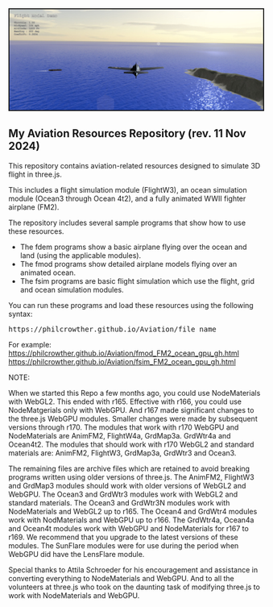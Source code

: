 <img border="2" src="textures/images/fsim_240824.jpg" style="float: center">

<h2>My Aviation Resources Repository (rev. 11 Nov 2024)</h2>
<p>
This repository contains aviation-related resources designed to simulate 3D flight in three.js.
</p><p>
This includes a flight simulation module (FlightW3), an ocean simulation module (Ocean3 through Ocean 4t2), and a fully animated WWII fighter airplane (FM2).
</p><p>
The repository includes several sample programs that show how to use these resources.
</p><ul>
	<li>The fdem programs show a basic airplane flying over the ocean and land (using the applicable modules).</li>
	<li>The fmod programs show detailed airplane models flying over an animated ocean.</li>
	<li>The fsim programs are basic flight simulation which use the flight, grid and ocean simulation modules.</li>
</ul><p>
You can run these programs and load these resources using the following syntax:
<pre>https://philcrowther.github.io/Aviation/file_name</pre>

For example:<br>
https://philcrowther.github.io/Aviation/fmod_FM2_ocean_gpu_gh.html<br>
https://philcrowther.github.io/Aviation/fsim_FM2_ocean_gpu_gh.html

NOTE:
<p>
When we started this Repo a few months ago, you could use NodeMaterials with WebGL2. This ended with r165. Effective with r166, you could use NodeMatgerials only with WebGPU. And r167 made significant changes to the three.js WebGPU modules. Smaller changes were made by subsequent versions through r170. The modules that work with r170 WebGPU and NodeMaterials are AnimFM2, FlightW4a, GrdMap3a. GrdWtr4a and Ocean4t2. The modules that should work with r170 WebGL2 and standard materials are: AnimFM2, FlightW3, GrdMap3a, GrdWtr3 and Ocean3. 
</p><p>
The remaining files are archive files which are retained to avoid breaking programs written using older versions of three.js. The AnimFM2, FlightW3 and GrdMap3 modules should work with older versions of WebGL2 and WebGPU. The Ocean3 and GrdWtr3 modules work with WebGL2 and standard materials. The Ocean3 and GrdWtr3N modules work with NodeMaterials and WebGL2 up to r165. The Ocean4 and GrdWtr4 modules work with NodMaterials and WebGPU up to r166. The GrdWtr4a, Ocean4a and Ocean4t modules work with WebGPU and NodeMaterials for r167 to r169. We recommend that you upgrade to the latest versions of these modules. The SunFlare modules were for use during the period when WebGPU did have the LensFlare module.
</p><p>
Special thanks to Attila Schroeder for his encouragement and assistance in converting everything to NodeMaterials and WebGPU. And to all the volunteers at three.js who took on the daunting task of modifying three.js to work with NodeMaterials and WebGPU.
</p>
